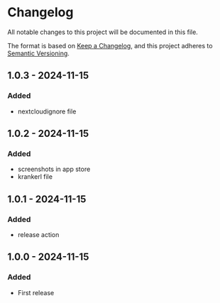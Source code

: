# Changelog

All notable changes to this project will be documented in this file.

The format is based on [Keep a Changelog](https://keepachangelog.com/en/1.1.0/),
and this project adheres to [Semantic Versioning](https://semver.org/spec/v2.0.0.html).

## 1.0.3 - 2024-11-15

### Added

- nextcloudignore file

## 1.0.2 - 2024-11-15

### Added

- screenshots in app store
- krankerl file

## 1.0.1 - 2024-11-15

### Added

- release action

## 1.0.0 - 2024-11-15

### Added

- First release
